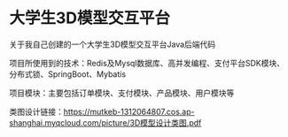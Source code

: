 # 大学生3D模型交互平台
关于我自己创建的一个大学生3D模型交互平台Java后端代码

项目所使用到的技术：Redis及Mysql数据库、高并发编程、支付平台SDK模块、分布式锁、SpringBoot、Mybatis

项目模块：主要包括订单模块、支付模块、产品模块、用户模块等

类图设计链接：https://mutkeb-1312064807.cos.ap-shanghai.myqcloud.com/picture/3D模型设计类图.pdf


